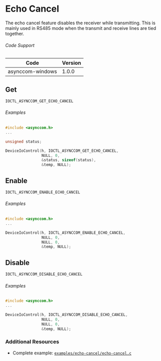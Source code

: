 # Echo Cancel

The echo cancel feature disables the receiver while transmitting. This is mainly used in RS485 mode when the transmit and receive lines are tied together. 

###### Code Support
| Code | Version |
| ---- | ------- |
| asynccom-windows | 1.0.0 |


## Get
```c
IOCTL_ASYNCCOM_GET_ECHO_CANCEL
```

###### Examples
```c
#include <asynccom.h>
...

unsigned status;

DeviceIoControl(h, IOCTL_ASYNCCOM_GET_ECHO_CANCEL,
                NULL, 0,
                &status, sizeof(status),
                &temp, NULL);
```


## Enable
```c
IOCTL_ASYNCCOM_ENABLE_ECHO_CANCEL
```

###### Examples
```c
#include <asynccom.h>
...

DeviceIoControl(h, IOCTL_ASYNCCOM_ENABLE_ECHO_CANCEL,
                NULL, 0,
                NULL, 0,
                &temp, NULL);
```


## Disable
```c
IOCTL_ASYNCCOM_DISABLE_ECHO_CANCEL
```

###### Examples
```c
#include <asynccom.h>
...

DeviceIoControl(h, IOCTL_ASYNCCOM_DISABLE_ECHO_CANCEL,
                NULL, 0,
                NULL, 0,
                &temp, NULL);
```


### Additional Resources
- Complete example: [`examples/echo-cancel/echo-cancel.c`](../examples/echo-cancel/echo-cancel.c)
